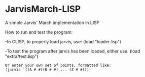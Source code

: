 JarvisMarch-LISP
================

A simple Jarvis' March implementation in LISP

How to run and test the program:

-In CLISP, to properly load jarvis, use:
	(load "loader.lisp")
	
-To test the program after jarvis has been loaded, either use:
	(load "extra/test.lisp")

	Or enter your own set of points, formatted like:
	(jarvis '((A # #)(B # #) ... (Z # #)))
